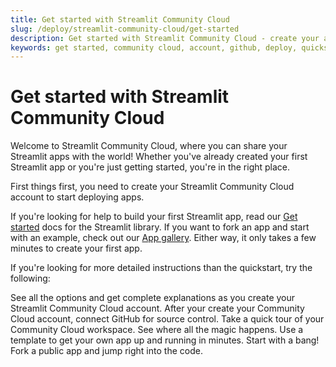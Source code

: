 ```yaml
---
title: Get started with Streamlit Community Cloud
slug: /deploy/streamlit-community-cloud/get-started
description: Get started with Streamlit Community Cloud - create your account, connect GitHub, and deploy your first app with step-by-step guides.
keywords: get started, community cloud, account, github, deploy, quickstart, workspace, templates
---
```


# Get started with Streamlit Community Cloud

Welcome to Streamlit Community Cloud, where you can share your Streamlit apps with the world! Whether you've already created your first Streamlit app or you're just getting started, you're in the right place.

First things first, you need to create your Streamlit Community Cloud account to start deploying apps.

<TileContainer>
    <Tile
        icon="rocket_launch"
        title="Quickstart"
        text="Create your account and deploy an example app as fast as possible. Jump right into coding with GitHub Codespaces."
        link="/deploy/streamlit-community-cloud/get-started/quickstart"
        background="lightBlue-70"
    />
    <Tile
        icon="security"
        title="Trust and Security"
        text="Security first! If you want to read up on how we handle your data before you get started, we've got you covered."
        link="/deploy/streamlit-community-cloud/get-started/trust-and-security"
        background="lightBlue-70"
    />
</TileContainer>

If you're looking for help to build your first Streamlit app, read our [Get started](/get-started) docs for the Streamlit library. If you want to fork an app and start with an example, check out our <a href="https://streamlit.io/gallery" target="_blank">App gallery</a>. Either way, it only takes a few minutes to create your first app.

If you're looking for more detailed instructions than the quickstart, try the following:

<InlineCalloutContainer>
    <InlineCallout
        color="lightBlue-70"
        icon="person"
        bold="Create your account."
        href="/deploy/streamlit-community-cloud/get-started/create-your-account"
    >See all the options and get complete explanations as you create your Streamlit Community Cloud account.</InlineCallout>
    <InlineCallout
        color="lightBlue-70"
        icon="code"
        bold="Connect your GitHub account."
        href="/deploy/streamlit-community-cloud/get-started/connect-your-github-account"
    >After your create your Community Cloud account, connect GitHub for source control.</InlineCallout>
    <InlineCallout
        color="lightBlue-70"
        icon="computer"
        bold="Explore your workspace."
        href="/deploy/streamlit-community-cloud/get-started/explore-your-workspace"
    >Take a quick tour of your Community Cloud workspace. See where all the magic happens.</InlineCallout>
    <InlineCallout
        color="lightBlue-70"
        icon="auto_fix_high"
        bold="Deploy an app from a template."
        href="/deploy/streamlit-community-cloud/get-started/deploy-from-a-template"
    >Use a template to get your own app up and running in minutes.</InlineCallout>
    <InlineCallout
        color="lightBlue-70"
        icon="fork_right"
        bold="Fork and edit a public app."
        href="/deploy/streamlit-community-cloud/get-started/fork-and-edit-a-public-app"
    >Start with a bang! Fork a public app and jump right into the code.</InlineCallout>
</InlineCalloutContainer>
